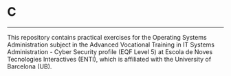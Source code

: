 # C
---

This repository contains practical exercises for the Operating Systems Administration subject in the Advanced Vocational Training in IT Systems Administration - Cyber Security profile (EQF Level 5) at Escola de Noves Tecnologies Interactives (ENTI), which is affiliated with the University of Barcelona (UB).


